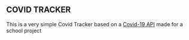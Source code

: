 ## COVID TRACKER

This is a very simple Covid Tracker based on a [Covid-19 API](https://covid19.mathdro.id/api) made for a school project


